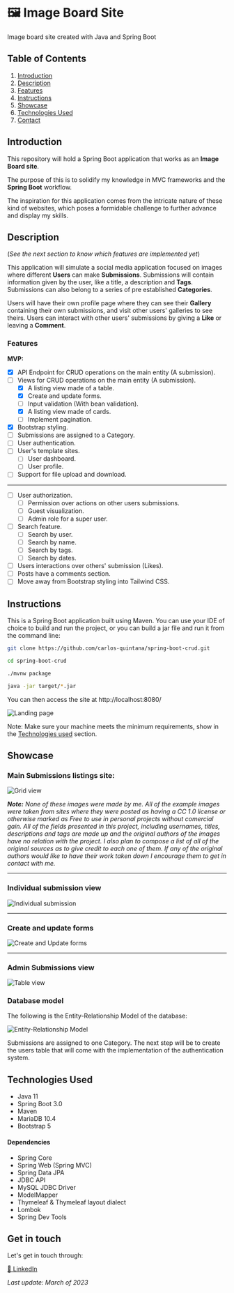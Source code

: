 # 🖼 Image Board Site
Image board site created with Java and Spring Boot

## Table of Contents
1. [Introduction](#introduction)
2. [Description](#description)
3. [Features](#features)
4. [Instructions](#instructions)
5. [Showcase](#showcase)
6. [Technologies Used](#technologies-used)
7. [Contact](#get-in-touch)

## Introduction

This repository will hold a Spring Boot application that works as an **Image Board site**.

The purpose of this is to solidify my knowledge in MVC frameworks and the **Spring Boot** workflow. 

The inspiration for this application comes from the intricate nature of these kind of websites, which poses a formidable challenge to further advance and display my skills.

## Description

(*See the next section to know which features are implemented yet*)

This application will simulate a social media application focused on images where different **Users** can make **Submissions**. 
Submissions will contain information given by the user, like a title, a description and **Tags**. Submissions can also belong to a series of pre established **Categories**.

Users will have their own profile page where they can see their **Gallery** containing their own submissions, and visit other users' galleries to see theirs.
Users can interact with other users' submissions by giving a **Like** or leaving a **Comment**.

### Features

**MVP:**
- [X] API Endpoint for CRUD operations on the main entity (A submission).
- [ ] Views for CRUD operations on the main entity (A submission).
  - [X] A listing view made of a table.
  - [X] Create and update forms.
  - [ ] Input validation (With bean validation).
  - [X] A listing view made of cards.
  - [ ] Implement pagination.
- [X] Bootstrap styling.
- [ ] Submissions are assigned to a Category.
- [ ] User authentication.
- [ ] User's template sites.
  - [ ] User dashboard.
  - [ ] User profile.
- [ ] Support for file upload and download.
- - - -
- [ ] User authorization.
  - [ ] Permission over actions on other users submissions.
  - [ ] Guest visualization.
  - [ ] Admin role for a super user.
- [ ] Search feature.
  - [ ] Search by user.
  - [ ] Search by name.
  - [ ] Search by tags.
  - [ ] Search by dates.
- [ ] Users interactions over others' submission (Likes).
- [ ] Posts have a comments section.
- [ ] Move away from Bootstrap styling into Tailwind CSS.

## Instructions

This is a Spring Boot application built using Maven. You can use your IDE of choice to build and run the project, or you can build a jar file and run it from the command line:

```bash
git clone https://github.com/carlos-quintana/spring-boot-crud.git

cd spring-boot-crud

./mvnw package

java -jar target/*.jar
```

You can then access the site at http://localhost:8080/

![Landing page](https://user-images.githubusercontent.com/102340968/227805569-c65b4b82-b1aa-4acc-a799-ccbab43fcd33.png)

Note: Make sure your machine meets the minimum requirements, show in the [Technologies used](#technologies-used) section.

## Showcase

### Main Submissions listings site:

![Grid view](https://user-images.githubusercontent.com/102340968/227805863-c43b1da6-e5f4-4727-8eaf-488d66739c09.png)

***Note:** None of these images were made by me. All of the example images were taken from sites where they were posted as having a CC 1.0 license or otherwise marked as Free to use in personal projects without comercial gain. All of the fields presented in this project, including usernames, titles, descriptions and tags are made up and the original authors of the images have no relation with the project. I also plan to compose a list of all of the original sources as to give credit to each one of them. If any of the original authors would like to have their work taken down I encourage them to get in contact with me.*

- - - -
### Individual submission view

![Individual submission](https://user-images.githubusercontent.com/102340968/227805521-a852c30a-8f7a-4333-a23e-d330dc90a851.png)

- - - -
### Create and update forms

![Create and Update forms](https://user-images.githubusercontent.com/102340968/227806002-cf416368-4c70-456f-8f65-54c760e08cb4.png)

- - - -
### Admin Submissions view

![Table view](https://user-images.githubusercontent.com/102340968/227805627-07dd8b7d-c145-4f87-b35e-19022d8e626d.png)


### Database model

The following is the Entity-Relationship Model of the database:

![Entity-Relationship Model](https://user-images.githubusercontent.com/102340968/227805340-e61205d2-44f7-405e-9cc9-00d519fe38f5.png)

Submissions are assigned to one Category. The next step will be to create the users table that will come with the implementation of the authentication system.

## Technologies Used

- Java 11
- Spring Boot 3.0
- Maven
- MariaDB 10.4
- Bootstrap 5

#### Dependencies

- Spring Core
- Spring Web (Spring MVC)
- Spring Data JPA
- JDBC API
- MySQL JDBC Driver
- ModelMapper
- Thymeleaf & Thymeleaf layout dialect
- Lombok
- Spring Dev Tools

## Get in touch

Let's get in touch through:

[💼 LinkedIn](https://linkedin.com/in/carlos-quintana-dev)

*Last update: March of 2023*
